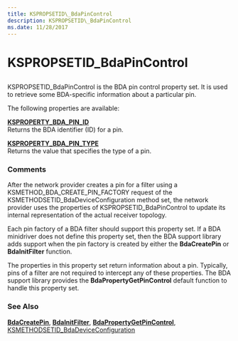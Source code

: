 ```yaml
---
title: KSPROPSETID\_BdaPinControl
description: KSPROPSETID\_BdaPinControl
ms.date: 11/28/2017
---
```


# KSPROPSETID\_BdaPinControl


## <span id="ddk_kspropsetid_bdapincontrol_ks"></span><span id="DDK_KSPROPSETID_BDAPINCONTROL_KS"></span>


KSPROPSETID\_BdaPinControl is the BDA pin control property set. It is used to retrieve some BDA-specific information about a particular pin.

The following properties are available:

<span id="KSPROPERTY_BDA_PIN_ID"></span><span id="ksproperty_bda_pin_id"></span>[**KSPROPERTY\_BDA\_PIN\_ID**](ksproperty-bda-pin-id.md)  
Returns the BDA identifier (ID) for a pin.

<span id="KSPROPERTY_BDA_PIN_TYPE"></span><span id="ksproperty_bda_pin_type"></span>[**KSPROPERTY\_BDA\_PIN\_TYPE**](ksproperty-bda-pin-type.md)  
Returns the value that specifies the type of a pin.

### Comments

After the network provider creates a pin for a filter using a KSMETHOD\_BDA\_CREATE\_PIN\_FACTORY request of the KSMETHODSETID\_BdaDeviceConfiguration method set, the network provider uses the properties of KSPROPSETID\_BdaPinControl to update its internal representation of the actual receiver topology.

Each pin factory of a BDA filter should support this property set. If a BDA minidriver does not define this property set, then the BDA support library adds support when the pin factory is created by either the **BdaCreatePin** or **BdaInitFilter** function.

The properties in this property set return information about a pin. Typically, pins of a filter are not required to intercept any of these properties. The BDA support library provides the **BdaPropertyGetPinControl** default function to handle this property set.

### See Also

[**BdaCreatePin**](/windows-hardware/drivers/ddi/bdasup/nf-bdasup-bdacreatepin), [**BdaInitFilter**](/windows-hardware/drivers/ddi/bdasup/nf-bdasup-bdainitfilter), [**BdaPropertyGetPinControl**](/windows-hardware/drivers/ddi/bdasup/nf-bdasup-bdapropertygetpincontrol), [KSMETHODSETID\_BdaDeviceConfiguration](ksmethodsetid-bdadeviceconfiguration.md)

 

